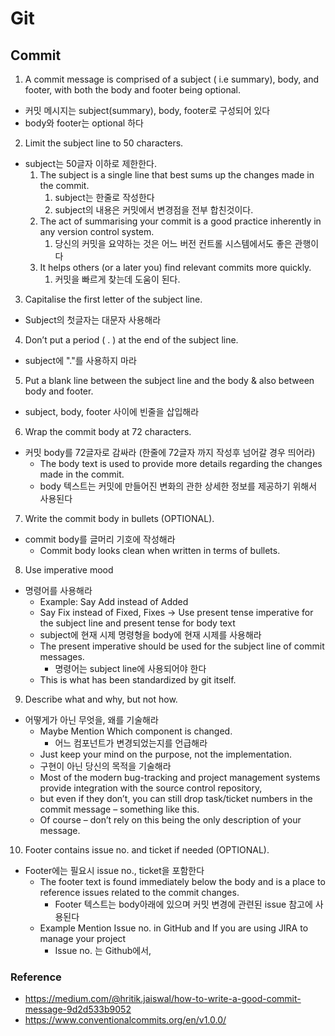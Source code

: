 # Git

## Commit

1. A commit message is comprised of a subject ( i.e summary), body, and footer, with both the body and footer being optional.
- 커밋 메시지는 subject(summary), body, footer로 구성되어 있다
- body와 footer는 optional 하다
2. Limit the subject line to 50 characters.
- subject는 50글자 이하로 제한한다.
    1. The subject is a single line that best sums up the changes made in the commit.
        1. subject는 한줄로 작성한다
        2. subject의 내용은 커밋에서 변경점을 전부 합친것이다.
    3. The act of summarising your commit is a good practice inherently in any version control system.
        1. 당신의 커밋을 요약하는 것은 어느 버전 컨트롤 시스템에서도 좋은 관행이다
    5. It helps others (or a later you) find relevant commits more quickly.
        1. 커밋을 빠르게 찾는데 도움이 된다.
3. Capitalise the first letter of the subject line.
- Subject의 첫글자는 대문자 사용해라
4. Don’t put a period ( . ) at the end of the subject line.
- subject에 "."를 사용하지 마라
5. Put a blank line between the subject line and the body & also between body and footer.
- subject, body, footer 사이에 빈줄을 삽입해라
6. Wrap the commit body at 72 characters.
- 커밋 body를 72글자로 감싸라 (한줄에 72글자 까지 작성후 넘어갈 경우 띄어라)
    - The body text is used to provide more details regarding the changes made in the commit.
    - body 텍스트는 커밋에 만들어진 변화의 관한 상세한 정보를 제공하기 위해서 사용된다
7. Write the commit body in bullets (OPTIONAL).
- commit body를 글머리 기호에 작성해라
    - Commit body looks clean when written in terms of bullets.
8. Use imperative mood
- 명령어를 사용해라
    - Example: Say Add instead of Added
    - Say Fix instead of Fixed, Fixes → Use present tense imperative for the subject line and present tense for body text
    - subject에 현재 시제 명령형을 body에 현재 시제를 사용해라
    - The present imperative should be used for the subject line of commit messages.
        - 명령어는 subject line에 사용되어야 한다
    - This is what has been standardized by git itself.
9. Describe what and why, but not how.
- 어떻게가 아닌 무엇을, 왜를 기술해라
    - Maybe Mention Which component is changed.
        - 어느 컴포넌트가 변경되었는지를 언급해라
    - Just keep your mind on the purpose, not the implementation.
    - 구현이 아닌 당신의 목적을 기술해라
    - Most of the modern bug-tracking and project management systems provide integration with the source control repository, 
    - but even if they don’t, you can still drop task/ticket numbers in the commit message – something like this. 
    - Of course – don’t rely on this being the only description of your message.
10. Footer contains issue no. and ticket if needed (OPTIONAL).
- Footer에는 필요시 issue no., ticket을 포함한다
    - The footer text is found immediately below the body and is a place to reference issues related to the commit changes. 
        - Footer 텍스트는 body아래에 있으며 커밋 변경에 관련된 issue 참고에 사용된다
    - Example Mention Issue no. in GitHub and If you are using JIRA to manage your project
       - Issue no. 는 Github에서, 


### Reference

* <https://medium.com/@hritik.jaiswal/how-to-write-a-good-commit-message-9d2d533b9052>
* <https://www.conventionalcommits.org/en/v1.0.0/>
